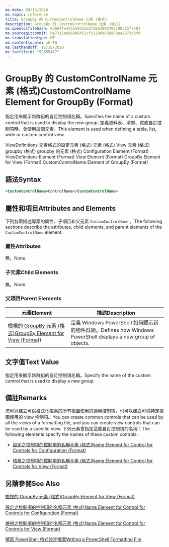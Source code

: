 ```yaml
---
ms.date: 09/13/2016
ms.topic: reference
title: GroupBy 的 CustomControlName 元素 (格式)
description: GroupBy 的 CustomControlName 元素 (格式)
ms.openlocfilehash: 03664fe4d5559312e2720a3892493c90c15f7501
ms.sourcegitcommit: ba7315a496986451cfc1296b659d73ea2373d3f0
ms.translationtype: MT
ms.contentlocale: zh-TW
ms.lasthandoff: 12/10/2020
ms.locfileid: "92655417"
---
```

# <a name="customcontrolname-element-for-groupby-format"></a><span data-ttu-id="4def7-103">GroupBy 的 CustomControlName 元素 (格式)</span><span class="sxs-lookup"><span data-stu-id="4def7-103">CustomControlName Element for GroupBy (Format)</span></span>

<span data-ttu-id="4def7-104">指定用來顯示新群組的自訂控制項名稱。</span><span class="sxs-lookup"><span data-stu-id="4def7-104">Specifies the name of a custom control that is used to display the new group.</span></span> <span data-ttu-id="4def7-105">定義資料表、清單、寬或自訂控制項時，會使用這個元素。</span><span class="sxs-lookup"><span data-stu-id="4def7-105">This element is used when defining a table, list, wide or custom control view.</span></span>

<span data-ttu-id="4def7-106">ViewDefinitions 元素格式的設定元素 (格式) 元素 (格式) View 元素 (格式) groupby (格式) groupby 的元素 (格式) </span><span class="sxs-lookup"><span data-stu-id="4def7-106">Configuration Element (Format) ViewDefinitions Element (Format) View Element (Format) GroupBy Element for View (Format) CustomControlName Element of GroupBy (Format)</span></span>

## <a name="syntax"></a><span data-ttu-id="4def7-107">語法</span><span class="sxs-lookup"><span data-stu-id="4def7-107">Syntax</span></span>

```xml
<CustomControlName>ControlName</CustomControlName>
```

## <a name="attributes-and-elements"></a><span data-ttu-id="4def7-108">屬性和項目</span><span class="sxs-lookup"><span data-stu-id="4def7-108">Attributes and Elements</span></span>

<span data-ttu-id="4def7-109">下列各節描述專案的屬性、子項目和父元素 `CustomControlName` 。</span><span class="sxs-lookup"><span data-stu-id="4def7-109">The following sections describe the attributes, child elements, and parent elements of the `CustomControlName` element.</span></span>

### <a name="attributes"></a><span data-ttu-id="4def7-110">屬性</span><span class="sxs-lookup"><span data-stu-id="4def7-110">Attributes</span></span>

<span data-ttu-id="4def7-111">無。</span><span class="sxs-lookup"><span data-stu-id="4def7-111">None.</span></span>

### <a name="child-elements"></a><span data-ttu-id="4def7-112">子元素</span><span class="sxs-lookup"><span data-stu-id="4def7-112">Child Elements</span></span>

<span data-ttu-id="4def7-113">無。</span><span class="sxs-lookup"><span data-stu-id="4def7-113">None.</span></span>

### <a name="parent-elements"></a><span data-ttu-id="4def7-114">父項目</span><span class="sxs-lookup"><span data-stu-id="4def7-114">Parent Elements</span></span>

|<span data-ttu-id="4def7-115">元素</span><span class="sxs-lookup"><span data-stu-id="4def7-115">Element</span></span>|<span data-ttu-id="4def7-116">描述</span><span class="sxs-lookup"><span data-stu-id="4def7-116">Description</span></span>|
|-------------|-----------------|
|[<span data-ttu-id="4def7-117">檢視的 GroupBy 元素 (格式)</span><span class="sxs-lookup"><span data-stu-id="4def7-117">GroupBy Element for View (Format)</span></span>](./groupby-element-for-view-format.md)|<span data-ttu-id="4def7-118">定義 Windows PowerShell 如何顯示新的物件群組。</span><span class="sxs-lookup"><span data-stu-id="4def7-118">Defines how Windows PowerShell displays a new group of objects.</span></span>|

## <a name="text-value"></a><span data-ttu-id="4def7-119">文字值</span><span class="sxs-lookup"><span data-stu-id="4def7-119">Text Value</span></span>

<span data-ttu-id="4def7-120">指定用來顯示新群組的自訂控制項名稱。</span><span class="sxs-lookup"><span data-stu-id="4def7-120">Specify the name of the custom control that is used to display a new group.</span></span>

## <a name="remarks"></a><span data-ttu-id="4def7-121">備註</span><span class="sxs-lookup"><span data-stu-id="4def7-121">Remarks</span></span>

<span data-ttu-id="4def7-122">您可以建立可供格式化檔案的所有視圖使用的通用控制項，也可以建立可供特定視圖使用的 view 控制項。</span><span class="sxs-lookup"><span data-stu-id="4def7-122">You can create common controls that can be used by all the views of a formatting file, and you can create view controls that can be used by a specific view.</span></span> <span data-ttu-id="4def7-123">下列元素會指定這些自訂控制項的名稱：</span><span class="sxs-lookup"><span data-stu-id="4def7-123">The following elements specify the names of these custom controls:</span></span>

- [<span data-ttu-id="4def7-124">設定之控制項的控制項的名稱元素 (格式)</span><span class="sxs-lookup"><span data-stu-id="4def7-124">Name Element for Control for Controls for Configuration (Format)</span></span>](./name-element-for-control-for-controls-for-configuration-format.md)

- [<span data-ttu-id="4def7-125">檢視之控制項的控制項的名稱元素 (格式)</span><span class="sxs-lookup"><span data-stu-id="4def7-125">Name Element for Control for Controls for View (Format)</span></span>](./name-element-for-control-for-controls-for-view-format.md)

## <a name="see-also"></a><span data-ttu-id="4def7-126">另請參閱</span><span class="sxs-lookup"><span data-stu-id="4def7-126">See Also</span></span>

[<span data-ttu-id="4def7-127">檢視的 GroupBy 元素 (格式)</span><span class="sxs-lookup"><span data-stu-id="4def7-127">GroupBy Element for View (Format)</span></span>](./groupby-element-for-view-format.md)

[<span data-ttu-id="4def7-128">設定之控制項的控制項的名稱元素 (格式)</span><span class="sxs-lookup"><span data-stu-id="4def7-128">Name Element for Control for Controls for Configuration (Format)</span></span>](./name-element-for-control-for-controls-for-configuration-format.md)

[<span data-ttu-id="4def7-129">檢視之控制項的控制項的名稱元素 (格式)</span><span class="sxs-lookup"><span data-stu-id="4def7-129">Name Element for Control for Controls for View (Format)</span></span>](./name-element-for-control-for-controls-for-view-format.md)

[<span data-ttu-id="4def7-130">撰寫 PowerShell 格式設定檔案</span><span class="sxs-lookup"><span data-stu-id="4def7-130">Writing a PowerShell Formatting File</span></span>](./writing-a-powershell-formatting-file.md)
